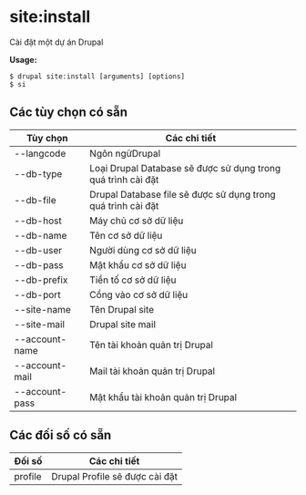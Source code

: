 # site:install
Cài đặt một dự án Drupal

**Usage:**
```
$ drupal site:install [arguments] [options] 
$ si  
```

## Các tùy chọn có sẵn
Tùy chọn | Các chi tiết
-------|-------------
--langcode | Ngôn ngữDrupal
--db-type | Loại Drupal Database sẽ được sử dụng trong quá trình cài đặt
--db-file | Drupal Database file sẽ được sử dụng trong quá trình cài đặt
--db-host | Máy chủ cơ sở dữ liệu
--db-name | Tên cơ sở dữ liệu
--db-user | Người dùng cơ sở dữ liệu
--db-pass | Mật khẩu cơ sở dữ liệu
--db-prefix | Tiền tố cơ sở dữ liệu
--db-port | Cổng vào cơ sở dữ liệu
--site-name | Tên Drupal site
--site-mail | Drupal site mail
--account-name | Tên tài khoản quản trị Drupal
--account-mail | Mail tài khoản quản trị Drupal
--account-pass | Mật khẩu tài khoản quản trị Drupal

## Các đối số có sẵn
Đối số | Các chi tiết
---------|-------------
profile | Drupal Profile sẽ được cài đặt
